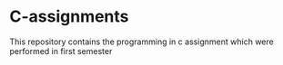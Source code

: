 # C-assignments
This repository contains the programming in c assignment which were performed in first semester
